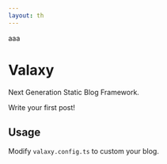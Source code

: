 ```yaml
---
layout: th
---
```


aaa
# Valaxy

Next Generation Static Blog Framework.

Write your first post!

## Usage

Modify `valaxy.config.ts` to custom your blog.
